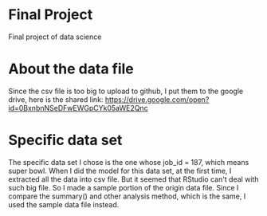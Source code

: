 # Final Project
Final project of data science

# About the data file

Since the csv file is too big to upload to github, I put them to the google drive, here is the shared link:
https://drive.google.com/open?id=0BxnbnNSeDFwEWGpCYk05aWE2Qnc

# Specific data set
The specific data set I chose is the one whose job_id = 187, which means super bowl.
When I did the model for this data set, at the first time, I extracted all the data into csv file. But it seemed that RStudio can't deal with such big file. So I made a sample portion of the origin data file. Since I compare the summary() and other analysis method, which is the same, I used the sample data file instead.
